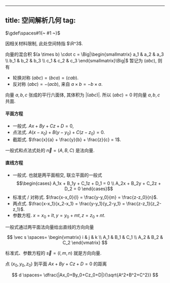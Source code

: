 
---
title: 空间解析几何
tag: [](./index.md)
---

$\gdef\spaces#1{~ #1 ~}$

因相关材料限制, 此处空间特指 $\R^3$. 

向量的混合积 $(a \times b) \cdot c = \Big|\begin{smallmatrix} a_1 & a_2 & a_3 \\ b_1 & b_2 & b_3 \\ c_1 & c_2 & c_3 \end{smallmatrix}\Big|$ 暂记为 $(abc)$, 则有

- 轮换对称 $(abc) = (bca) = (cab)$. 
- 反对称 $(abc) = -(acb)$, 来自 $a \times b = - b \times a$. 

向量 $a,b,c$ 张成的平行六面体, 其体积为 $|(abc)|$. 所以 $(abc) = 0$ 时向量 $a,b,c$ 共面. 

#### 平面方程 

- 一般式. $Ax+By+Cz+D = 0$, 
- 点法式. $A(x-x_0) + B(y-y_0) + C(z-z_0) = 0$.
- 截距式. $\frac{x}{a} + \frac{y}{b} + \frac{z}{c} = 1$. 

一般式和点法式处的 $\vec n = (A,B,C)$ 是法向量. 

#### 直线方程

- 一般式. 也就是两平面相交, 联立平面的一般式 $$\begin{cases} A_1x + B_1y + C_1z + D_1 = 0 \\ A_2x + B_2y + C_2z + D_2 = 0 \end{cases}$$
- 标准式 / 对称式. $\frac{x-x_0}{l} = \frac{y-y_0}{m} = \frac{z-z_0}{n}$. 
- 两点式. $\frac{x-x_1}{x_2-x_1} = \frac{y-y_1}{y_2-y_1} = \frac{z-z_1}{z_2-z_1}$.
- 参数方程. $x=x_0 + lt, y = y_0 + mt, z = z_0 + nt$. 

一般式通过两平面法向量给出直线的方向向量 

$$
\vec s \spaces= \begin{vmatrix} 
i & j & k \\ 
A_1 & B_1 & C_1 \\
A_2 & B_2 & C_2
\end{vmatrix}
$$

标准式、参数方程的 $\vec s = (l,m,n)$ 就是方向向量. 


点 $(x_0,y_0,z_0)$ 到平面 $Ax+By+Cz+D=0$ 的距离

$$ d \spaces= \dfrac{|Ax_0+By_0+Cz_0+D|}{\sqrt{A^2+B^2+C^2}} $$

